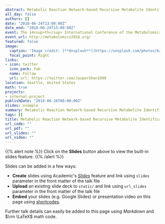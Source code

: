 ```yaml
---
abstract: Metabolic Reaction Network-based Recursive Metabolite Identification for Untargeted Metabolomics
all_day: false
authors: []
date: "2018-06-24T13:00:00Z"
date_end: "2018-06-24T15:00:00Z"
event: The 14<sup>th</sup> International Conference of the Metabolomics Society
event_url: http://metabolomics2018.org/
featured: false
image:
  caption: 'Image credit: [**Unsplash**](https://unsplash.com/photos/bzdhc5b3Bxs)'
  focal_point: Right
links:
- icon: twitter
  icon_pack: fab
  name: Follow
  url: url: https://twitter.com/JasperShen1990
location: Seattle, United States
math: true
projects:
- internal-project
publishDate: "2018-06-26T00:00:00Z"
slides: example
summary: Metabolic Reaction Network-based Recursive Metabolite Identification for Untargeted Metabolomics
tags: []
title: Metabolic Reaction Network-based Recursive Metabolite Identification for Untargeted Metabolomics
url_code: ""
url_pdf: ""
url_slides: ""
url_video: ""
---
```


{{% alert note %}}
Click on the **Slides** button above to view the built-in slides feature.
{{% /alert %}}

Slides can be added in a few ways:

- **Create** slides using Academic's [*Slides*](https://sourcethemes.com/academic/docs/managing-content/#create-slides) feature and link using `slides` parameter in the front matter of the talk file
- **Upload** an existing slide deck to `static/` and link using `url_slides` parameter in the front matter of the talk file
- **Embed** your slides (e.g. Google Slides) or presentation video on this page using [shortcodes](https://sourcethemes.com/academic/docs/writing-markdown-latex/).

Further talk details can easily be added to this page using *Markdown* and $\rm \LaTeX$ math code.

